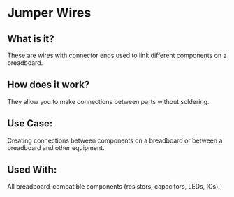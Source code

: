 # Jumper Wires

## What is it?

These are wires with connector ends used to link different components on a breadboard.

## How does it work?

They allow you to make connections between parts without soldering.

## Use Case:

Creating connections between components on a breadboard or between a breadboard and other equipment.

## Used With:

All breadboard-compatible components (resistors, capacitors, LEDs, ICs).
